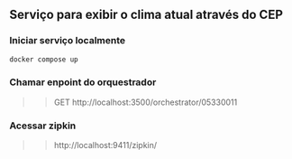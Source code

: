 ## Serviço para exibir o clima atual através do CEP

### Iniciar serviço localmente
````bash
docker compose up
````

### Chamar enpoint do orquestrador
>> GET http://localhost:3500/orchestrator/05330011

### Acessar zipkin
>> http://localhost:9411/zipkin/


